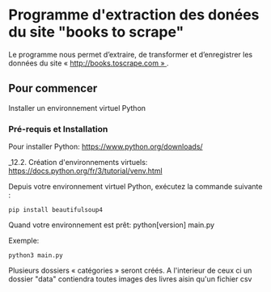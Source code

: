 # Programme d'extraction des donées du site "books to scrape"

Le programme nous permet  d’extraire, de transformer et d’enregistrer les données du site « http://books.toscrape.com » .


## Pour commencer

Installer un environnement virtuel Python


### Pré-requis et Installation

Pour installer Python:
https://www.python.org/downloads/

_12.2. Création d'environnements virtuels:
https://docs.python.org/fr/3/tutorial/venv.html

Depuis votre environnement virtuel Python, exécutez la commande suivante :
```
pip install beautifulsoup4
```

Quand votre environnement est prêt:
python[version] main.py

Exemple:
```
python3 main.py
```

Plusieurs dossiers « catégories » seront créés.
A l'interieur de ceux ci un dossier "data" contiendra toutes images des livres aisin qu'un fichier csv


